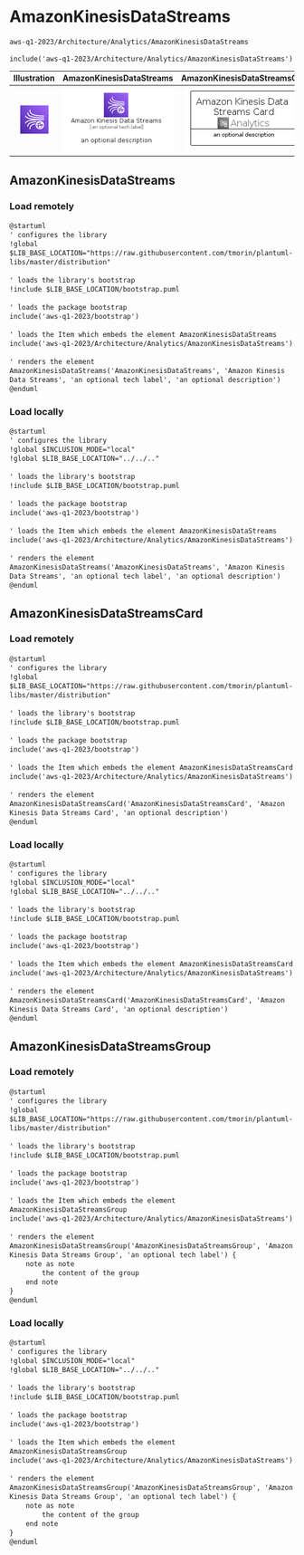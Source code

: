 # AmazonKinesisDataStreams


```text
aws-q1-2023/Architecture/Analytics/AmazonKinesisDataStreams
```

```text
include('aws-q1-2023/Architecture/Analytics/AmazonKinesisDataStreams')
```



| Illustration | AmazonKinesisDataStreams | AmazonKinesisDataStreamsCard | AmazonKinesisDataStreamsGroup |
| :---: | :---: | :---: | :---: |
| ![illustration for Illustration](../../../aws-q1-2023/Architecture/Analytics/AmazonKinesisDataStreams.png) | ![illustration for AmazonKinesisDataStreams](../../../aws-q1-2023/Architecture/Analytics/AmazonKinesisDataStreams.Local.png) | ![illustration for AmazonKinesisDataStreamsCard](../../../aws-q1-2023/Architecture/Analytics/AmazonKinesisDataStreamsCard.Local.png) | ![illustration for AmazonKinesisDataStreamsGroup](../../../aws-q1-2023/Architecture/Analytics/AmazonKinesisDataStreamsGroup.Local.png) |




## AmazonKinesisDataStreams

### Load remotely
```plantuml
@startuml
' configures the library
!global $LIB_BASE_LOCATION="https://raw.githubusercontent.com/tmorin/plantuml-libs/master/distribution"

' loads the library's bootstrap
!include $LIB_BASE_LOCATION/bootstrap.puml

' loads the package bootstrap
include('aws-q1-2023/bootstrap')

' loads the Item which embeds the element AmazonKinesisDataStreams
include('aws-q1-2023/Architecture/Analytics/AmazonKinesisDataStreams')

' renders the element
AmazonKinesisDataStreams('AmazonKinesisDataStreams', 'Amazon Kinesis Data Streams', 'an optional tech label', 'an optional description')
@enduml
```

### Load locally
```plantuml
@startuml
' configures the library
!global $INCLUSION_MODE="local"
!global $LIB_BASE_LOCATION="../../.."

' loads the library's bootstrap
!include $LIB_BASE_LOCATION/bootstrap.puml

' loads the package bootstrap
include('aws-q1-2023/bootstrap')

' loads the Item which embeds the element AmazonKinesisDataStreams
include('aws-q1-2023/Architecture/Analytics/AmazonKinesisDataStreams')

' renders the element
AmazonKinesisDataStreams('AmazonKinesisDataStreams', 'Amazon Kinesis Data Streams', 'an optional tech label', 'an optional description')
@enduml
```

## AmazonKinesisDataStreamsCard

### Load remotely
```plantuml
@startuml
' configures the library
!global $LIB_BASE_LOCATION="https://raw.githubusercontent.com/tmorin/plantuml-libs/master/distribution"

' loads the library's bootstrap
!include $LIB_BASE_LOCATION/bootstrap.puml

' loads the package bootstrap
include('aws-q1-2023/bootstrap')

' loads the Item which embeds the element AmazonKinesisDataStreamsCard
include('aws-q1-2023/Architecture/Analytics/AmazonKinesisDataStreams')

' renders the element
AmazonKinesisDataStreamsCard('AmazonKinesisDataStreamsCard', 'Amazon Kinesis Data Streams Card', 'an optional description')
@enduml
```

### Load locally
```plantuml
@startuml
' configures the library
!global $INCLUSION_MODE="local"
!global $LIB_BASE_LOCATION="../../.."

' loads the library's bootstrap
!include $LIB_BASE_LOCATION/bootstrap.puml

' loads the package bootstrap
include('aws-q1-2023/bootstrap')

' loads the Item which embeds the element AmazonKinesisDataStreamsCard
include('aws-q1-2023/Architecture/Analytics/AmazonKinesisDataStreams')

' renders the element
AmazonKinesisDataStreamsCard('AmazonKinesisDataStreamsCard', 'Amazon Kinesis Data Streams Card', 'an optional description')
@enduml
```

## AmazonKinesisDataStreamsGroup

### Load remotely
```plantuml
@startuml
' configures the library
!global $LIB_BASE_LOCATION="https://raw.githubusercontent.com/tmorin/plantuml-libs/master/distribution"

' loads the library's bootstrap
!include $LIB_BASE_LOCATION/bootstrap.puml

' loads the package bootstrap
include('aws-q1-2023/bootstrap')

' loads the Item which embeds the element AmazonKinesisDataStreamsGroup
include('aws-q1-2023/Architecture/Analytics/AmazonKinesisDataStreams')

' renders the element
AmazonKinesisDataStreamsGroup('AmazonKinesisDataStreamsGroup', 'Amazon Kinesis Data Streams Group', 'an optional tech label') {
    note as note
        the content of the group
    end note
}
@enduml
```

### Load locally
```plantuml
@startuml
' configures the library
!global $INCLUSION_MODE="local"
!global $LIB_BASE_LOCATION="../../.."

' loads the library's bootstrap
!include $LIB_BASE_LOCATION/bootstrap.puml

' loads the package bootstrap
include('aws-q1-2023/bootstrap')

' loads the Item which embeds the element AmazonKinesisDataStreamsGroup
include('aws-q1-2023/Architecture/Analytics/AmazonKinesisDataStreams')

' renders the element
AmazonKinesisDataStreamsGroup('AmazonKinesisDataStreamsGroup', 'Amazon Kinesis Data Streams Group', 'an optional tech label') {
    note as note
        the content of the group
    end note
}
@enduml
```

